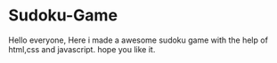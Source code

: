 # Sudoku-Game
Hello everyone, Here i made a awesome sudoku game with the help of html,css and javascript. hope you like it.
